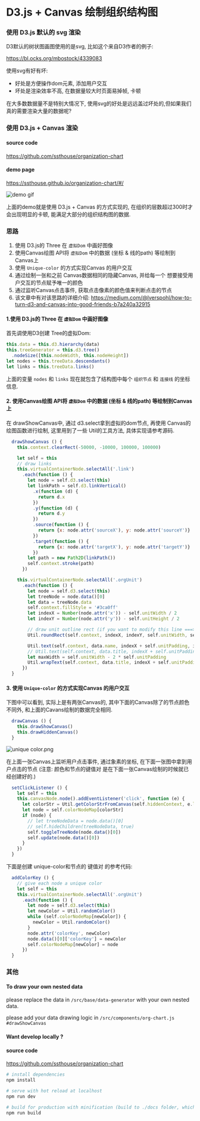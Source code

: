 # D3.js + Canvas 绘制组织结构图

### 使用 D3.js 默认的 svg 渲染
D3默认的树状图画图使用的是svg, 比如这个来自D3作者的例子:

https://bl.ocks.org/mbostock/4339083

使用svg有好有坏:
- 好处是方便操作dom元素, 添加用户交互
- 坏处是渲染效率不高, 在数据量较大时页面易掉帧, 卡顿

在大多数数据量不是特别大情况下, 使用svg的好处是远远盖过坏处的,但如果我们真的需要渲染大量的数据呢?


### 使用 D3.js + Canvas 渲染

#### source code
https://github.com/ssthouse/organization-chart

#### demo page
https://ssthouse.github.io/organization-chart/#/


![demo gif](https://raw.githubusercontent.com/ssthouse/organization-chart/master/screenshots/org-chart.gif)


上面的demo就是使用 D3.js + Canvas 的方式实现的, 在组织的层数超过300时才会出现明显的卡顿, 能满足大部分的组织结构图的数据.

### 思路

1. 使用 D3.js的 Three 在 `虚拟Dom` 中画好图像
2. 使用Canvas绘图 API将 `虚拟Dom` 中的数据 (坐标 & 线的path) 等绘制到Canvas上
3. 使用 `Unique-color` 的方式实现Canvas 的用户交互
  1. 通过绘制一张和之前 Canvas数据相同的隐藏Canvas, 并给每一个 想要接受用户交互的节点赋予唯一的颜色
  2. 通过监听Canvas点击事件, 获取点击像素的颜色值来判断点击的节点
  3. 该文章中有对该思路的详细介绍: https://medium.com/@lverspohl/how-to-turn-d3-and-canvas-into-good-friends-b7a240a32915

#### 1.使用 D3.js的 Three 在 `虚拟Dom` 中画好图像
首先调使用D3创建 Tree的虚拟Dom:

```javascript
this.data = this.d3.hierarchy(data)
this.treeGenerator = this.d3.tree()
  .nodeSize([this.nodeWidth, this.nodeHeight])
let nodes = this.treeData.descendants()
let links = this.treeData.links()
```

上面的变量 `nodes` 和 `links` 现在就包含了结构图中每个 `组织节点` 和 `连接线` 的坐标信息.


#### 2. 使用Canvas绘图 API将 `虚拟Dom` 中的数据 (坐标 & 线的path) 等绘制到Canvas上

在 drawShowCanvas中,  通过 d3.select拿到虚拟的dom节点, 再使用 Canvas的绘图函数进行绘制, 这里用到了一些 Util的工具方法,  具体实现请参考源码.

```javascript
  drawShowCanvas () {
    this.context.clearRect(-50000, -10000, 100000, 100000)

    let self = this
    // draw links
    this.virtualContainerNode.selectAll('.link')
      .each(function () {
        let node = self.d3.select(this)
        let linkPath = self.d3.linkVertical()
          .x(function (d) {
            return d.x
          })
          .y(function (d) {
            return d.y
          })
          .source(function () {
            return {x: node.attr('sourceX'), y: node.attr('sourceY')}
          })
          .target(function () {
            return {x: node.attr('targetX'), y: node.attr('targetY')}
          })
        let path = new Path2D(linkPath())
        self.context.stroke(path)
      })

    this.virtualContainerNode.selectAll('.orgUnit')
      .each(function () {
        let node = self.d3.select(this)
        let treeNode = node.data()[0]
        let data = treeNode.data
        self.context.fillStyle = '#3ca0ff'
        let indexX = Number(node.attr('x')) - self.unitWidth / 2
        let indexY = Number(node.attr('y')) - self.unitHeight / 2

        // draw unit outline rect (if you want to modify this line ===>   please modify the same line in `drawHiddenCanvas`)
        Util.roundRect(self.context, indexX, indexY, self.unitWidth, self.unitHeight, 4, true, false)

        Util.text(self.context, data.name, indexX + self.unitPadding, indexY + self.unitPadding, '20px', '#ffffff')
        // Util.text(self.context, data.title, indexX + self.unitPadding, indexY + self.unitPadding + 30, '20px', '#000000')
        let maxWidth = self.unitWidth - 2 * self.unitPadding
        Util.wrapText(self.context, data.title, indexX + self.unitPadding, indexY + self.unitPadding + 24, maxWidth, 20)
      })
  }
```

#### 3. 使用 `Unique-color` 的方式实现Canvas 的用户交互
下图中可以看到, 实际上是有两张Canvas的, 其中下面的Canvas除了的节点颜色不同外, 和上面的Cavans绘制的数据完全相同.

```javascript
  drawCanvas () {
    this.drawShowCanvas()
    this.drawHiddenCanvas()
  }
```

![unique color.png](https://raw.githubusercontent.com/ssthouse/organization-chart/master/screenshots/unique_color.png)


在上面一张Canvas上监听用户点击事件, 通过象素的坐标, 在下面一张图中拿到用户点击的节点 (注意: 颜色和节点的键值对 是在下面一张Canvas绘制的时候就已经创建好的.)

```javascript
  setClickListener () {
    let self = this
    this.canvasNode.node().addEventListener('click', function (e) {
      let colorStr = Util.getColorStrFromCanvas(self.hiddenContext, e.layerX, e.layerY)
      let node = self.colorNodeMap[colorStr]
      if (node) {
        // let treeNodeData = node.data()[0]
        // self.hideChildren(treeNodeData, true)
        self.toggleTreeNode(node.data()[0])
        self.update(node.data()[0])
      }
    })
  }
```

下面是创建 unique-color和节点的 键值对 的参考代码:

```javascript
  addColorKey () {
    // give each node a unique color
    let self = this
    this.virtualContainerNode.selectAll('.orgUnit')
      .each(function () {
        let node = self.d3.select(this)
        let newColor = Util.randomColor()
        while (self.colorNodeMap[newColor]) {
          newColor = Util.randomColor()
        }
        node.attr('colorKey', newColor)
        node.data()[0]['colorKey'] = newColor
        self.colorNodeMap[newColor] = node
      })
  }
```

### 其他

#### To draw your own nested data

please replace the data in `/src/base/data-generator` with your own nested data.

please add your data drawing logic in `/src/components/org-chart.js #drawShowCanvas`

#### Want develop locally ?

#### source code
https://github.com/ssthouse/organization-chart

``` bash
# install dependencies
npm install

# serve with hot reload at localhost
npm run dev

# build for production with minification (build to ./docs folder, which can be auto servered by github page 🤓)
npm run build
```
